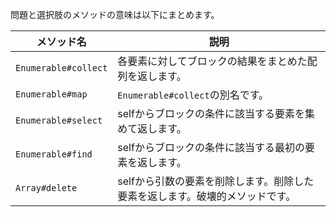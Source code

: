 問題と選択肢のメソッドの意味は以下にまとめます。

| メソッド名 | 説明 |
|-|-|
| `Enumerable#collect` | 各要素に対してブロックの結果をまとめた配列を返します。 |
| `Enumerable#map` | `Enumerable#collect`の別名です。 |
| `Enumerable#select` | selfからブロックの条件に該当する要素を集めて返します。 |
| `Enumerable#find` | selfからブロックの条件に該当する最初の要素を返します。 |
| `Array#delete` | selfから引数の要素を削除します。削除した要素を返します。破壊的メソッドです。 |
